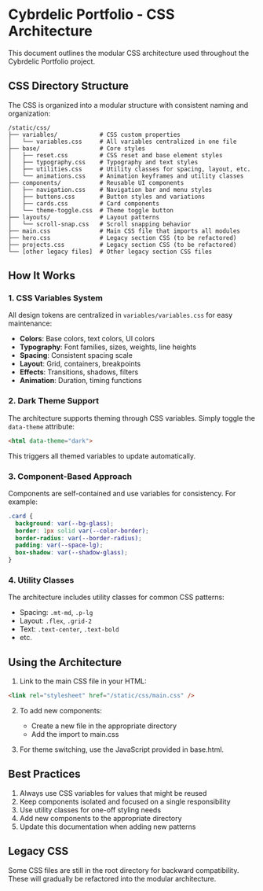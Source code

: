 # Cybrdelic Portfolio - CSS Architecture

This document outlines the modular CSS architecture used throughout the Cybrdelic Portfolio project.

## CSS Directory Structure

The CSS is organized into a modular structure with consistent naming and organization:

```
/static/css/
├── variables/            # CSS custom properties
│   └── variables.css     # All variables centralized in one file
├── base/                 # Core styles
│   ├── reset.css         # CSS reset and base element styles
│   ├── typography.css    # Typography and text styles
│   ├── utilities.css     # Utility classes for spacing, layout, etc.
│   └── animations.css    # Animation keyframes and utility classes
├── components/           # Reusable UI components 
│   ├── navigation.css    # Navigation bar and menu styles
│   ├── buttons.css       # Button styles and variations
│   ├── cards.css         # Card components
│   └── theme-toggle.css  # Theme toggle button
├── layouts/              # Layout patterns
│   └── scroll-snap.css   # Scroll snapping behavior
├── main.css              # Main CSS file that imports all modules
├── hero.css              # Legacy section CSS (to be refactored)
├── projects.css          # Legacy section CSS (to be refactored)
└── [other legacy files]  # Other legacy section CSS files
```

## How It Works

### 1. CSS Variables System

All design tokens are centralized in `variables/variables.css` for easy maintenance:

- **Colors**: Base colors, text colors, UI colors
- **Typography**: Font families, sizes, weights, line heights
- **Spacing**: Consistent spacing scale
- **Layout**: Grid, containers, breakpoints
- **Effects**: Transitions, shadows, filters
- **Animation**: Duration, timing functions

### 2. Dark Theme Support

The architecture supports theming through CSS variables. Simply toggle the `data-theme` attribute:

```html
<html data-theme="dark">
```

This triggers all themed variables to update automatically.

### 3. Component-Based Approach

Components are self-contained and use variables for consistency. For example:

```css
.card {
  background: var(--bg-glass);
  border: 1px solid var(--color-border);
  border-radius: var(--border-radius);
  padding: var(--space-lg);
  box-shadow: var(--shadow-glass);
}
```

### 4. Utility Classes

The architecture includes utility classes for common CSS patterns:

- Spacing: `.mt-md`, `.p-lg` 
- Layout: `.flex`, `.grid-2`
- Text: `.text-center`, `.text-bold`
- etc.

## Using the Architecture

1. Link to the main CSS file in your HTML:
```html
<link rel="stylesheet" href="/static/css/main.css" />
```

2. To add new components:
   - Create a new file in the appropriate directory
   - Add the import to main.css

3. For theme switching, use the JavaScript provided in base.html.

## Best Practices

1. Always use CSS variables for values that might be reused
2. Keep components isolated and focused on a single responsibility 
3. Use utility classes for one-off styling needs
4. Add new components to the appropriate directory
5. Update this documentation when adding new patterns

## Legacy CSS

Some CSS files are still in the root directory for backward compatibility. These will gradually be refactored into the modular architecture.